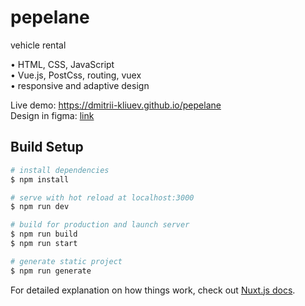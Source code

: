 # pepelane
vehicle rental

• HTML, CSS, JavaScript  
• Vue.js,  PostCss, routing, vuex   
• responsive and adaptive design

Live demo: https://dmitrii-kliuev.github.io/pepelane  
Design in figma: [link](https://www.figma.com/file/WJrqlFsNwwQkzXQXoEVGd1/%D0%A2%D0%B5%D1%81%D1%82%D0%BE%D0%B2%D0%BE%D0%B5---Front-end?node-id=34%3A1698) 

## Build Setup

```bash
# install dependencies
$ npm install

# serve with hot reload at localhost:3000
$ npm run dev

# build for production and launch server
$ npm run build
$ npm run start

# generate static project
$ npm run generate
```

For detailed explanation on how things work, check out [Nuxt.js docs](https://nuxtjs.org).
